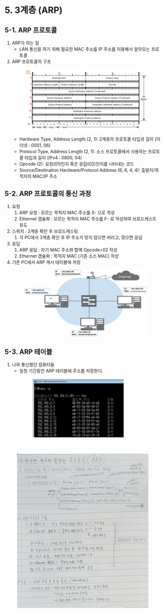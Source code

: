 # 5. 3계층 (ARP)

## 5-1. ARP 프로토콜
1. ARP가 하는 일
    - LAN 통신을 하기 위해 필요한 MAC 주소를 IP 주소를 이용해서 알아오는 프로토콜
2. ARP 프로토콜의 구조<br>
        <figure>
        <img src="./imgsrc/ARPProtocol.PNG" width="500">
        </figure>
    - Hardware Type, Address Length (2, 1): 2계층의 프로토콜 타입과 길이 (이더넷 : 0001, 06)
    - Protocol Type, Address Length (2, 1): 소스 프로토콜에서 사용하는 프로토콜 타입과 길이 (IPv4 : 0800, 04)
    - Opcode (2): 요청(01)인지 혹은 응답(02)인지를 나타내는 코드
    - Source/Destination Hardware/Protocol Address (6, 6, 4, 4): 출발지/목적지의 MAC/IP 주소

## 5-2. ARP 프로토콜의 통신 과정
1. 요청
    1. ARP 요청 : 모르는 목적지 MAC 주소를 0- 으로 작성
    2. Ethernet 캡슐화 : 모르는 목적지 MAC 주소를 F- 로 작성하여 브로드캐스트 유도
2. 스위치 : 2계층 확인 후 브로드캐스팅
    1. 각 PC에서 3계층 확인 후 IP 주소가 맞지 않으면 버리고, 맞으면 응답
3. 응답
    1. ARP 응답 : 자기 MAC 주소화 함께 Opcode=02 작성
    2. Ethernet 캡슐화 : 목적지 MAC (기존 소스 MAC) 작성
4. 기존 PC에서 ARP 캐시 테이블에 저장<br>
        <figure>
        <img src="./imgsrc/ARPComm.PNG" width="450">
        </figure>

## 5-3. ARP 테이블
1. 나와 통신했던 컴퓨터들
    - 일정 기간동안 ARP 테이블에 주소를 저장한다.<br>
        <figure>
        <img src="./imgsrc/ARPCashtable.PNG" width="300">
        </figure>


<br>

<figure>
<img src="./imgsrc/05_NetworkLayer(ARP).png" width="600">
</figure>